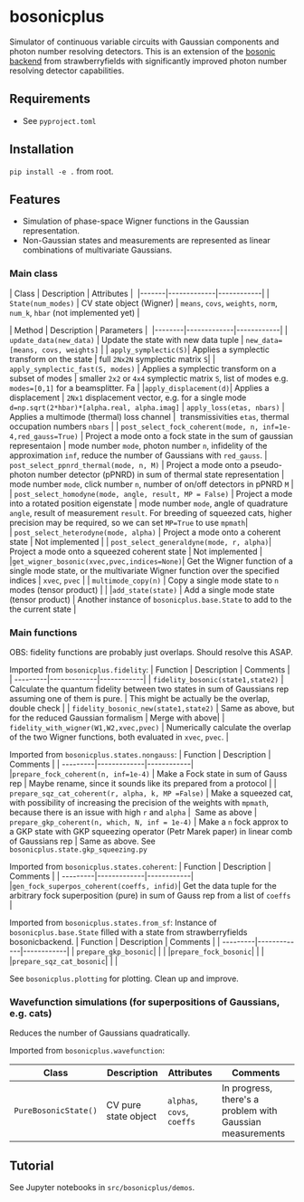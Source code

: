 # bosonicplus
Simulator of continuous variable circuits with Gaussian components and photon number resolving detectors. This is an extension of the [bosonic backend](https://strawberryfields.ai/photonics/demos/run_intro_bosonic.html) from strawberryfields with significantly improved photon number resolving detector capabilities.

## Requirements
- See `pyproject.toml`

## Installation
`pip install -e .` from root.

## Features
- Simulation of phase-space Wigner functions in the Gaussian representation.
- Non-Gaussian states and measurements are represented as linear combinations of multivariate Gaussians.

### Main class

| Class | Description | Attributes | 
|-------|-------------|------------|
| `State(num_modes)` | CV state object (Wigner)  | `means`, `covs`, `weights`, `norm`, `num_k`, `hbar` (not implemented yet) |


| Method | Description | Parameters | 
|--------|-------------|------------|
| `update_data(new_data)` | Update the state with new data tuple | `new_data=[means, covs, weights]`  |
| `apply_symplectic(S)`| Applies a symplectic transform on the state | full `2Nx2N` symplectic matrix `S`|
| `apply_symplectic_fast(S, modes)` | Applies a symplectic transform on a subset of modes | smaller `2x2` or `4x4` symplectic matrix `S`, list of modes e.g. `modes=[0,1]` for a beamsplitter. Fa |
|`apply_displacement(d)`| Applies a displacement | `2Nx1` displacement vector, e.g. for a single mode `d=np.sqrt(2*hbar)*[alpha.real, alpha.imag]`
| `apply_loss(etas, nbars)` | Applies a multimode (thermal) loss channel |  transmissivities `etas`, thermal occupation numbers `nbars` |
| `post_select_fock_coherent(mode, n, inf=1e-4,red_gauss=True)` | Project a mode onto a fock state in the sum of gaussian representaion | mode number `mode`, photon number `n`, infidelity of the approximation `inf`, reduce the number of Gaussians with `red_gauss`. 
| `post_select_ppnrd_thermal(mode, n, M)` | Project a mode onto a pseudo-photon number detector (pPNRD) in sum of thermal state representation | mode number `mode`, click number `n`, number of on/off detectors in pPNRD `M` | 
| `post_select_homodyne(mode, angle, result, MP = False)` | Project a mode into a rotated position eigenstate | mode number `mode`, angle of quadrature `angle`, result of measurement `result`. For breeding of squeezed cats, higher precision may be required, so we can set `MP=True` to use `mpmath`|  
| `post_select_heterodyne(mode, alpha)` | Project a mode onto a coherent state | Not implemented | 
| `post_select_generaldyne(mode, r, alpha)`| Project a mode onto a squeezed coherent state | Not implemented |
|`get_wigner_bosonic(xvec,pvec,indices=None)`| Get the Wigner function of a single mode state, or the multivariate Wigner function over the specified indices | `xvec`, `pvec` |
| `multimode_copy(n)` | Copy a single mode state to `n` modes (tensor product) | |
|`add_state(state)` | Add a single mode state (tensor product) | Another instance of `bosonicplus.base.State` to add to the the current state | 

### Main functions

OBS: fidelity functions are probably just overlaps. Should resolve this ASAP. 

Imported from `bosonicplus.fidelity`:
| Function | Description | Comments | 
| ---------|-------------|------------|
| `fidelity_bosonic(state1,state2)` |  Calculate the quantum fidelity between two states in sum of Gaussians rep assuming one of them is pure.  | This might be actually be the overlap, double check |
| `fidelity_bosonic_new(state1,state2)` | Same as above, but for the reduced Gaussian formalism | Merge with above|
| `fidelity_with_wigner(W1,W2,xvec,pvec)` | Numerically calculate the overlap of the two Wigner functions, both evaluated in `xvec`, `pvec`. | 

Imported from `bosonicplus.states.nongauss`:
| Function | Description | Comments |
| ---------|-------------|------------|
|`prepare_fock_coherent(n, inf=1e-4)` | Make a Fock state in sum of Gauss rep | Maybe rename, since it sounds like its prepared from a protocol |
| `prepare_sqz_cat_coherent(r, alpha, k, MP =False)` | Make a squeezed cat, with possibility of increasing the precision of the weights with `mpmath`, because there is an issue with high `r` and `alpha` |  Same as above
| `prepare_gkp_coherent(n, which, N, inf = 1e-4)` | Make a `n` fock approx to a GKP state with GKP squeezing operator (Petr Marek paper) in linear comb of Gaussians rep | Same as above. See `bosonicplus.state.gkp_squeezing.py`


Imported from `bosonicplus.states.coherent`:
| Function | Description | Comments |
| ---------|-------------|------------|
|`gen_fock_superpos_coherent(coeffs, infid)`| Get the data tuple for the arbitrary fock superposition (pure) in sum of Gauss rep from a list of `coeffs` | 

Imported from `bosonicplus.states.from_sf`: Instance of `bosonicplus.base.State` filled with a state from strawberryfields bosonicbackend.
| Function | Description | Comments |
| ---------|-------------|------------|
| `prepare_gkp_bosonic`| | |
|`prepare_fock_bosonic`| | |
|`prepare_sqz_cat_bosonic`| | | 

See `bosonicplus.plotting` for plotting. Clean up and improve. 

### Wavefunction simulations (for superpositions of Gaussians, e.g. cats)
Reduces the number of Gaussians quadratically.

Imported from `bosonicplus.wavefunction`:

| Class | Description | Attributes | Comments |
| ---------|-------------|------------|----------|
| `PureBosonicState()` | CV pure state object  | `alphas`, `covs`, `coeffs` | In progress, there's a problem with Gaussian measurements | 




## Tutorial
See Jupyter notebooks in `src/bosonicplus/demos`.

